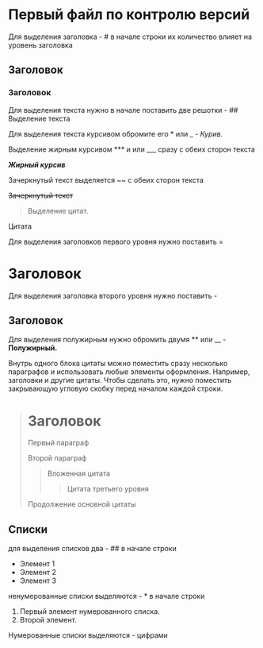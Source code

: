 # Первый файл по контролю версий

Для выделения заголовка - # в начале строки их количество влияет на уровень заголовка

## Заголовок
### Заголовок

Для выделения текста нужно в начале поставить две решотки - ## Выделение текста

Для выделения текста курсивом обромите его * или _ - *Курив.*

Выделение жирным курсивом *** и или ___ сразу с обеих сторон текста

***Жирный курсив***

Зачеркнутый текст выделяется ~~ с обеих сторон текста

~~Зачеркнутый текст~~

>Выделение цитат.

Цитата

Для выделения заголовков первого уровня нужно поставить =

Заголовок
=

Для выделения заголовка второго уровня нужно поставить -

Заголовок
-

Для выделения полужирным нужно обромить двумя ** или __ - **Полужирный.**



Внутрь одного блока цитаты можно поместить сразу несколько параграфов и использовать любые элементы оформления. Например, заголовки и другие цитаты. Чтобы сделать это, нужно поместить закрывающую угловую скобку перед началом каждой строки.

> # Заголовок
> Первый параграф
>
> Второй параграф
>
> > Вложенная цитата
> > > Цитата третьего уровня
>
> Продолжение основной цитаты

## Списки

для выделения списков два - ## в начале строки

* Элемент 1
* Элемент 2
* Элемент 3

ненумерованные списки выделяются - * в начале строки

1. Первый элемент нумерованного списка.
2. Второй элемент.

Нумерованные списки выделяются - цифрами

